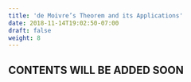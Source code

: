 ```yaml
---
title: 'de Moivre’s Theorem and its Applications'
date: 2018-11-14T19:02:50-07:00
draft: false
weight: 8
---
```

## CONTENTS WILL BE ADDED SOON